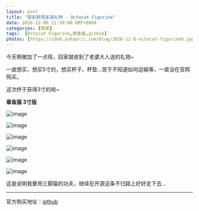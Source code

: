 ```yaml
---
layout: post
title: "提前获得圣诞礼物 - Octocat Figurine"
date: 2016-12-06 21:50:00 GMT+0800
categories: [随笔]
tags:  [Octocat Figurine,章鱼猫,github]
photos: [https://cdn0.yukapril.com/blog/2016-12-6-octocat-figurine6.jpg-wm.pic]
---
```


今天稍微加了一点班，回家就收到了老婆大人送的礼物~

一直想买，想买5寸的，想买杯子、杯垫...苦于不知道如何运输等，一直没在官网购买。

这次终于获得3寸的啦~

<!-- more -->

**章鱼猫 3寸版**

![image](https://cdn0.yukapril.com/blog/2016-12-6-octocat-figurine1.jpg-wm.pic)

![image](https://cdn0.yukapril.com/blog/2016-12-6-octocat-figurine2.jpg-wm.pic)

![image](https://cdn0.yukapril.com/blog/2016-12-6-octocat-figurine3.jpg-wm.pic)

![image](https://cdn0.yukapril.com/blog/2016-12-6-octocat-figurine4.jpg-wm.pic)

![image](https://cdn0.yukapril.com/blog/2016-12-6-octocat-figurine5.jpg-wm.pic)

![image](https://cdn0.yukapril.com/blog/2016-12-6-octocat-figurine6.jpg-wm.pic)

这是说明我要用三脚猫的功夫，继续在开源这条不归路上好好走下去...

---

官方购买地址：[github](https://github.myshopify.com/products/octocat-figurine)
